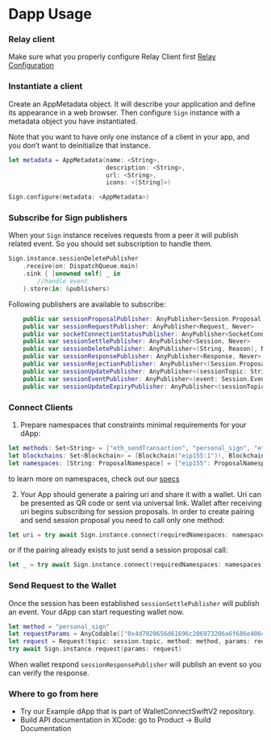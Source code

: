 # Dapp Usage

### Relay client

Make sure what you properly configure Relay Client first [Relay Configuration](https://docs.walletconnect.com/2.0/swift/relay/usage#relay-client-configuration)

### Instantiate a client

Create an AppMetadata object. It will describe your application and define its appearance in a web browser.
Then configure `Sign` instance with a metadata object you have instantiated.

Note that you want to have only one instance of a client in your app, and you don’t want to deinitialize that instance.

```swift
let metadata = AppMetadata(name: <String>,
                           description: <String>,
                           url: <String>,
                           icons: <[String]>)

Sign.configure(metadata: <AppMetadata>)
```

### Subscribe for Sign publishers
When your `Sign` instance receives requests from a peer it will publish related event. So you should set subscription to handle them.

```swift
Sign.instance.sessionDeletePublisher
    .receive(on: DispatchQueue.main)
    .sink { [unowned self] _ in
        //handle event
    }.store(in: &publishers)
```

Following publishers are available to subscribe:

```swift
    public var sessionProposalPublisher: AnyPublisher<Session.Proposal, Never> 
    public var sessionRequestPublisher: AnyPublisher<Request, Never> 
    public var socketConnectionStatusPublisher: AnyPublisher<SocketConnectionStatus, Never> 
    public var sessionSettlePublisher: AnyPublisher<Session, Never> 
    public var sessionDeletePublisher: AnyPublisher<(String, Reason), Never> 
    public var sessionResponsePublisher: AnyPublisher<Response, Never> 
    public var sessionRejectionPublisher: AnyPublisher<(Session.Proposal, Reason), Never> 
    public var sessionUpdatePublisher: AnyPublisher<(sessionTopic: String, namespaces: [String : SessionNamespace]), Never>
    public var sessionEventPublisher: AnyPublisher<(event: Session.Event, sessionTopic: String, chainId: Blockchain?), Never> 
    public var sessionUpdateExpiryPublisher: AnyPublisher<(sessionTopic: String, expiry: Date), Never> 
```

### Connect Clients

1. Prepare namespaces that constraints minimal requirements for your dApp:
```Swift
let methods: Set<String> = ["eth_sendTransaction", "personal_sign", "eth_signTypedData"]
let blockchains: Set<Blockchain> = [Blockchain("eip155:1")!, Blockchain("eip155:137")!]
let namespaces: [String: ProposalNamespace] = ["eip155": ProposalNamespace(chains: blockchains, methods: methods, events: [], extensions: nil)]
``` 
to learn more on namespaces, check out our [specs]("https://github.com/WalletConnect/walletconnect-specs/blob/main/sign/session-namespaces.md")

2. Your App should generate a pairing uri and share it with a wallet. Uri can be presented as QR code or sent via universal link. Wallet after receiving uri begins subscribing for session proposals. In order to create pairing and send session proposal you need to call only one method:

```Swift
let uri = try await Sign.instance.connect(requiredNamespaces: namespaces)
```
or if the pairing already exists to just send a session proposal call:

```Swift
let _ = try await Sign.instance.connect(requiredNamespaces: namespaces, topic: existingPairingTopic)
```

### Send Request to the Wallet

Once the session has been established `sessionSettlePublisher` will publish an event. Your dApp can start requesting wallet now.

```Swift
let method = "personal_sign"
let requestParams = AnyCodable(["0x4d7920656d61696c206973206a6f686e40646f652e636f6d202d2031363533333933373535313531", "0x9b2055d370f73ec7d8a03e965129118dc8f5bf83"])
let request = Request(topic: session.topic, method: method, params: requestParams, chainId: Blockchain(chainId)!)
try await Sign.instance.request(params: request)
```

When wallet respond `sessionResponsePublisher` will publish an event so you can verify the response.

### Where to go from here
- Try our Example dApp that is part of WalletConnectSwiftV2 repository.
- Build API documentation in XCode: go to Product -> Build Documentation
